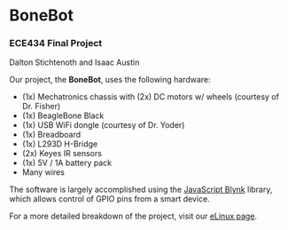 # BoneBot
### ECE434 Final Project
Dalton Stichtenoth and Isaac Austin

Our project, the **BoneBot**, uses the following hardware:
 - (1x) Mechatronics chassis with (2x) DC motors w/ wheels (courtesy of Dr. Fisher)
 - (1x) BeagleBone Black
 - (1x) USB WiFi dongle (courtesy of Dr. Yoder)
 - (1x) Breadboard
 - (1x) L293D H-Bridge
 - (2x) Keyes IR sensors
 - (1x) 5V / 1A battery pack
 - Many wires
 
The software is largely accomplished using the [JavaScript Blynk](https://blynk.io/en/getting-started) library, which allows control of GPIO pins from a smart device.
 
For a more detailed breakdown of the project, visit our [eLinux page](https://elinux.org/ECE434_Project_-_BoneBot).
